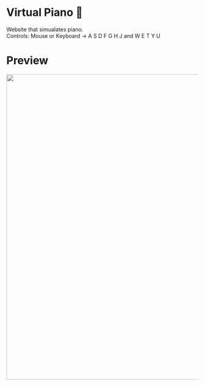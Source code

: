 # Virtual Piano :musical_keyboard:
Website that simualates piano.  
Controls: Mouse or Keyboard -> A S D F G H J and W E T Y U

# Preview
<img src="https://thumbs.gfycat.com/LiquidBigBordercollie-size_restricted.gif" width="800"/>
